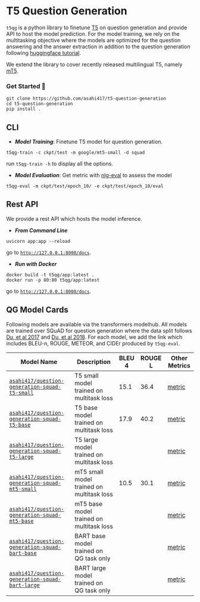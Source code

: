 # T5 Question Generation
`t5qg` is a python library to finetune [T5](https://arxiv.org/pdf/1910.10683.pdf) on question generation and provide API to host the model prediction.
For the model training, we rely on the multitasking objective where the models are optimized 
for the question answering and the answer extraction in addition to the question generation
following [huggingface tutorial](https://github.com/patil-suraj/question_generation).

We extend the library to cover recently released multilingual T5, namely [mT5](https://arxiv.org/pdf/2010.11934.pdf).

### Get Started 🚀
```shell
git clone https://github.com/asahi417/t5-question-generation
cd t5-question-generation
pip install .
```

## CLI
- ***Model Training***: Finetune T5 model for question generation.
```shell
t5qg-train -c ckpt/test -m google/mt5-small -d squad
```
run `t5qg-train -h` to display all the options.

- ***Model Evaluation***: Get metric with [nlg-eval](https://github.com/Maluuba/nlg-eval) to assess the model
```shell
t5qg-eval -m ckpt/test/epoch_10/ -e ckpt/test/epoch_10/eval
```

## Rest API
We provide a rest API which hosts the model inference.
- ***From Command Line***
```shell
uvicorn app:app --reload
```
go to [`http://127.0.0.1:8000/docs`](http://127.0.0.1:8000/docs).

- ***Run with Docker***
```shell
docker build -t t5qg/app:latest .
docker run -p 80:80 t5qg/app:latest
```
go to [`http://127.0.0.1:8000/docs`](http://127.0.0.1:8000/docs).

## QG Model Cards
Following models are available via the transformers modelhub. All models are trained over SQuAD for question generation where the data split follows
[Du, et al 2017](https://arxiv.org/pdf/1805.05942.pdf) and [Du, et al 2018](https://arxiv.org/pdf/1705.00106.pdf). For each model, we add the link which includes BLEU-n, ROUGE, METEOR, and CIDEr produced by `t5qg-eval`.

| Model Name                                                                                                            | Description                               | BLEU 4 | ROUGE L | Other Metrics                                                                                           |
|-----------------------------------------------------------------------------------------------------------------------|-------------------------------------------|--------|---------|---------------------------------------------------------------------------------------------------------|
| [`asahi417/question-generation-squad-t5-small`](https://huggingface.co/asahi417/question-generation-squad-t5-small)   | T5 small model trained on multitask loss  | 15.1   | 36.4    | [metric](https://huggingface.co/asahi417/question-generation-squad-t5-small/raw/main/eval/metric.json)  |
| [`asahi417/question-generation-squad-t5-base`](https://huggingface.co/asahi417/question-generation-squad-t5-base)     | T5 base model trained on multitask loss   | 17.9   | 40.2    | [metric](https://huggingface.co/asahi417/question-generation-squad-t5-base/raw/main/eval/metric.json)   |
| [`asahi417/question-generation-squad-t5-large`](https://huggingface.co/asahi417/question-generation-squad-t5-large)   | T5 large model trained on multitask loss  |        |         | [metric](https://huggingface.co/asahi417/question-generation-squad-t5-large/raw/main/eval/metric.json)  |
| [`asahi417/question-generation-squad-mt5-small`](https://huggingface.co/asahi417/question-generation-squad-mt5-small) | mT5 small model trained on multitask loss | 10.5   | 30.1    | [metric](https://huggingface.co/asahi417/question-generation-squad-mt5-small/raw/main/eval/metric.json) |
| [`asahi417/question-generation-squad-mt5-base`](https://huggingface.co/asahi417/question-generation-squad-mt5-base)   | mT5 base model trained on multitask loss  |        |         | [metric](https://huggingface.co/asahi417/question-generation-squad-mt5-base/raw/main/eval/metric.json)  |
| [`asahi417/question-generation-squad-bart-base`](https://huggingface.co/asahi417/question-generation-squad-bart-base)   | BART base model trained on QG task only  |        |         | [metric](https://huggingface.co/asahi417/question-generation-squad-bart-base/raw/main/eval/metric.json)  |
| [`asahi417/question-generation-squad-bart-large`](https://huggingface.co/asahi417/question-generation-squad-bart-large)   | BART large model trained on QG task only  |        |         | [metric](https://huggingface.co/asahi417/question-generation-squad-bart-large/raw/main/eval/metric.json)  |
